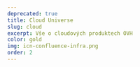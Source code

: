 ```yaml
---
deprecated: true
title: Cloud Universe
slug: cloud
excerpt: Vše o cloudových produktech OVH
color: gold
img: icn-confluence-infra.png
order: 2
---
```

